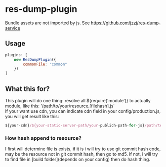 # res-dump-plugin
Bundle assets are not imported by js. See https://github.com/jzzj/res-dump-service

## Usage
```js
plugins: [
	new ResDumpPlugin({
	  	commonFile: "common"
	})
]
```

## What this for?
This plugin will do one thing: resolve all ${require('module')} to actually module, like this: '/path/to/your/resource.[filehash].js'  
If your want use cdn, you can indicate cdn field in your config/production.js, you will get result like this:
```js
${your-cdn}/${your-static-server-path/your-publich-path-for-js}/path/to/asset.[filehash].[original-suffix]
```

### How hash append to resource?
I first will determine file is exists, if it is i will try to use git commit hash code, may be the resource not in git commit hash, then go to md5. If not, i will try to find file in [build folder](depends on your config) then do hash thing.